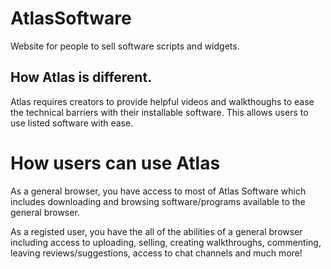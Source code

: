 # AtlasSoftware
Website for people to sell software scripts and widgets.

## How Atlas is different.
Atlas requires creators to provide helpful videos and walkthoughs to ease the technical barriers with their installable software.
This allows users to use listed software with ease.

# How users can use Atlas
As a general browser, you have access to most of Atlas Software which includes downloading and browsing software/programs available to the general browser. 

As a registed user, you have the all of the abilities of a general browser including access to uploading, selling, creating walkthroughs, commenting, leaving reviews/suggestions, access to chat channels and much more!